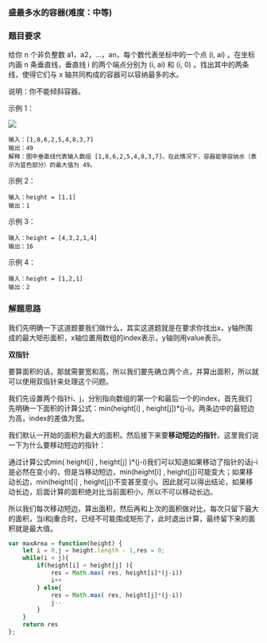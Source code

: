 ### 盛最多水的容器(难度：中等)

### 题目要求
给你 n 个非负整数 a1，a2，...，an，每个数代表坐标中的一个点 (i, ai) 。在坐标内画 n 条垂直线，垂直线 i 的两个端点分别为 (i, ai) 和 (i, 0) 。找出其中的两条线，使得它们与 x 轴共同构成的容器可以容纳最多的水。

说明：你不能倾斜容器。

示例 1：

![](https://aliyun-lc-upload.oss-cn-hangzhou.aliyuncs.com/aliyun-lc-upload/uploads/2018/07/25/question_11.jpg)
```
输入：[1,8,6,2,5,4,8,3,7]
输出：49 
解释：图中垂直线代表输入数组 [1,8,6,2,5,4,8,3,7]。在此情况下，容器能够容纳水（表示为蓝色部分）的最大值为 49。
```
示例 2：
```
输入：height = [1,1]
输出：1
```
示例 3：
```
输入：height = [4,3,2,1,4]
输出：16
```
示例 4：
```
输入：height = [1,2,1]
输出：2
```

### 解题思路
我们先明确一下这道题要我们做什么，其实这道题就是在要求你找出x，y轴所围成的最大矩形面积，x轴位置用数组的index表示，y轴则用value表示。

**双指针**

要算面积的话，那就需要宽和高，所以我们要先确立两个点，并算出面积，所以就可以使用双指针来处理这个问题。

我们先设置两个指针i、j，分别指向数组的第一个和最后一个的index，首先我们先明确一下面积的计算公式：min(height[i] , height[j])\*(j-i)。两条边中的最短边为高，index的差值为宽。

我们默认一开始的面积为最大的面积。然后接下来要**移动短边的指针**。这里我们说一下为什么要移动短边的指针：

通过计算公式min( height[i] , height[j] )\*(j-i)我们可以知道如果移动了指针的话j-i是必然在变小的，但是当移动短边，min(height[i] , height[j])可能变大；如果移动长边，min(height[i] , height[j])不变甚至变小。因此就可以得出结论，如果移动长边，后面计算的面积绝对比当前面积小，所以不可以移动长边。

所以我们每次移动短边，算出面积，然后再和上次的面积做对比，每次只留下最大的面积，当i和j重合时，已经不可能围成矩形了，此时退出计算，最终留下来的面积就是最大值。

```JavaScript
var maxArea = function(height) {
    let i = 0,j = height.length - 1,res = 0;
    while(i < j){
        if(height[i] < height[j] ){
            res = Math.max( res, height[i]*(j-i))
            i++
        } else{
            res = Math.max( res, height[j]*(j-i))
            j--
        }
    }
    return res
};
```